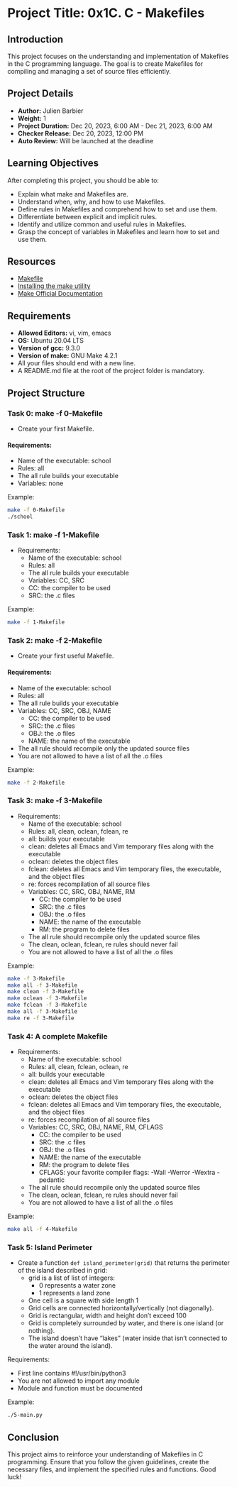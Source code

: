 # Project Title: 0x1C. C - Makefiles

## Introduction
This project focuses on the understanding and implementation of Makefiles in the C programming language. The goal is to create Makefiles for compiling and managing a set of source files efficiently.

## Project Details
- **Author:** Julien Barbier
- **Weight:** 1
- **Project Duration:** Dec 20, 2023, 6:00 AM - Dec 21, 2023, 6:00 AM
- **Checker Release:** Dec 20, 2023, 12:00 PM
- **Auto Review:** Will be launched at the deadline

## Learning Objectives
After completing this project, you should be able to:
- Explain what make and Makefiles are.
- Understand when, why, and how to use Makefiles.
- Define rules in Makefiles and comprehend how to set and use them.
- Differentiate between explicit and implicit rules.
- Identify and utilize common and useful rules in Makefiles.
- Grasp the concept of variables in Makefiles and learn how to set and use them.

## Resources
- [Makefile](https://www.gnu.org/software/make/manual/make.html)
- [Installing the make utility](https://www.gnu.org/software/make/)
- [Make Official Documentation](https://www.gnu.org/software/make/manual/make.html)

## Requirements
- **Allowed Editors:** vi, vim, emacs
- **OS:** Ubuntu 20.04 LTS
- **Version of gcc:** 9.3.0
- **Version of make:** GNU Make 4.2.1
- All your files should end with a new line.
- A README.md file at the root of the project folder is mandatory.

## Project Structure
### Task 0: make -f 0-Makefile
- Create your first Makefile.
#### Requirements:
- Name of the executable: school
- Rules: all
- The all rule builds your executable
- Variables: none

Example:
```bash
make -f 0-Makefile
./school
```

### Task 1: make -f 1-Makefile
- Requirements:
  - Name of the executable: school
  - Rules: all
  - The all rule builds your executable
  - Variables: CC, SRC
  - CC: the compiler to be used
  - SRC: the .c files

Example:
```bash
make -f 1-Makefile
```

### Task 2: make -f 2-Makefile
- Create your first useful Makefile.
#### Requirements:
- Name of the executable: school
- Rules: all
- The all rule builds your executable
- Variables: CC, SRC, OBJ, NAME
  - CC: the compiler to be used
  - SRC: the .c files
  - OBJ: the .o files
  - NAME: the name of the executable
- The all rule should recompile only the updated source files
- You are not allowed to have a list of all the .o files

Example:
```bash
make -f 2-Makefile
```

### Task 3: make -f 3-Makefile
- Requirements:
  - Name of the executable: school
  - Rules: all, clean, oclean, fclean, re
  - all: builds your executable
  - clean: deletes all Emacs and Vim temporary files along with the executable
  - oclean: deletes the object files
  - fclean: deletes all Emacs and Vim temporary files, the executable, and the object files
  - re: forces recompilation of all source files
  - Variables: CC, SRC, OBJ, NAME, RM
    - CC: the compiler to be used
    - SRC: the .c files
    - OBJ: the .o files
    - NAME: the name of the executable
    - RM: the program to delete files
  - The all rule should recompile only the updated source files
  - The clean, oclean, fclean, re rules should never fail
  - You are not allowed to have a list of all the .o files

Example:
```bash
make -f 3-Makefile
make all -f 3-Makefile
make clean -f 3-Makefile
make oclean -f 3-Makefile
make fclean -f 3-Makefile
make all -f 3-Makefile
make re -f 3-Makefile
```

### Task 4: A complete Makefile
- Requirements:
  - Name of the executable: school
  - Rules: all, clean, fclean, oclean, re
  - all: builds your executable
  - clean: deletes all Emacs and Vim temporary files along with the executable
  - oclean: deletes the object files
  - fclean: deletes all Emacs and Vim temporary files, the executable, and the object files
  - re: forces recompilation of all source files
  - Variables: CC, SRC, OBJ, NAME, RM, CFLAGS
    - CC: the compiler to be used
    - SRC: the .c files
    - OBJ: the .o files
    - NAME: the name of the executable
    - RM: the program to delete files
    - CFLAGS: your favorite compiler flags: -Wall -Werror -Wextra -pedantic
  - The all rule should recompile only the updated source files
  - The clean, oclean, fclean, re rules should never fail
  - You are not allowed to have a list of all the .o files

Example:
```bash
make all -f 4-Makefile
```

### Task 5: Island Perimeter
- Create a function `def island_perimeter(grid)` that returns the perimeter of the island described in grid:
  - grid is a list of list of integers:
    - 0 represents a water zone
    - 1 represents a land zone
  - One cell is a square with side length 1
  - Grid cells are connected horizontally/vertically (not diagonally).
  - Grid is rectangular, width and height don’t exceed 100
  - Grid is completely surrounded by water, and there is one island (or nothing).
  - The island doesn’t have “lakes” (water inside that isn’t connected to the water around the island).

Requirements:
- First line contains #!/usr/bin/python3
- You are not allowed to import any module
- Module and function must be documented

Example:
```bash
./5-main.py
```

## Conclusion
This project aims to reinforce your understanding of Makefiles in C programming. Ensure that you follow the given guidelines, create the necessary files, and implement the specified rules and functions. Good luck!
